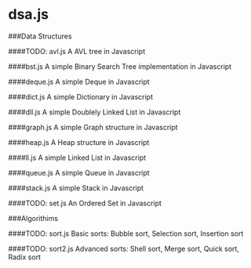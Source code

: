 # dsa.js

###Data Structures

####TODO: avl.js
A AVL tree in Javascript

####bst.js
A simple Binary Search Tree implementation in Javascript

####deque.js
A simple Deque in Javascript

####dict.js
A simple Dictionary in Javascript

####dll.js
A simple Doublely Linked List in Javascript

####graph.js
A simple Graph structure in Javascript

####heap.js
A Heap structure in Javascript

####ll.js
A simple Linked List in Javascript

####queue.js
A simple Queue in Javascript

####stack.js
A simple Stack in Javascript

####TODO: set.js
An Ordered Set in Javascript

###Algorithims

####TODO: sort.js
Basic sorts: Bubble sort, Selection sort, Insertion sort

####TODO: sort2.js
Advanced sorts: Shell sort, Merge sort, Quick sort, Radix sort